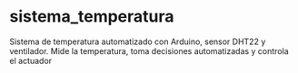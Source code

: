 # sistema_temperatura
Sistema de temperatura automatizado con Arduino, sensor DHT22 y ventilador. Mide la temperatura, toma decisiones automatizadas y controla el actuador
